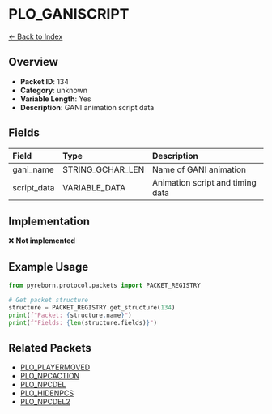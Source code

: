 # PLO_GANISCRIPT

[← Back to Index](../index.md)

## Overview

- **Packet ID**: 134
- **Category**: unknown
- **Variable Length**: Yes
- **Description**: GANI animation script data

## Fields

| Field | Type | Description |
|:------|:-----|:------------|
| gani_name | STRING_GCHAR_LEN | Name of GANI animation |
| script_data | VARIABLE_DATA | Animation script and timing data |

## Implementation

❌ **Not implemented**

## Example Usage

```python
from pyreborn.protocol.packets import PACKET_REGISTRY

# Get packet structure
structure = PACKET_REGISTRY.get_structure(134)
print(f"Packet: {structure.name}")
print(f"Fields: {len(structure.fields)}")
```

## Related Packets

- [PLO_PLAYERMOVED](PLO_PLAYERMOVED.md)
- [PLO_NPCACTION](PLO_NPCACTION.md)
- [PLO_NPCDEL](PLO_NPCDEL.md)
- [PLO_HIDENPCS](PLO_HIDENPCS.md)
- [PLO_NPCDEL2](PLO_NPCDEL2.md)
